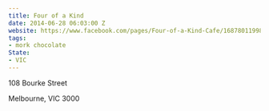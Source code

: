```yaml
---
title: Four of a Kind
date: 2014-06-28 06:03:00 Z
website: https://www.facebook.com/pages/Four-of-a-Kind-Cafe/168780119985786?fref=ts
tags:
- mork chocolate
State:
- VIC
---
```


108 Bourke Street

Melbourne, VIC 3000
